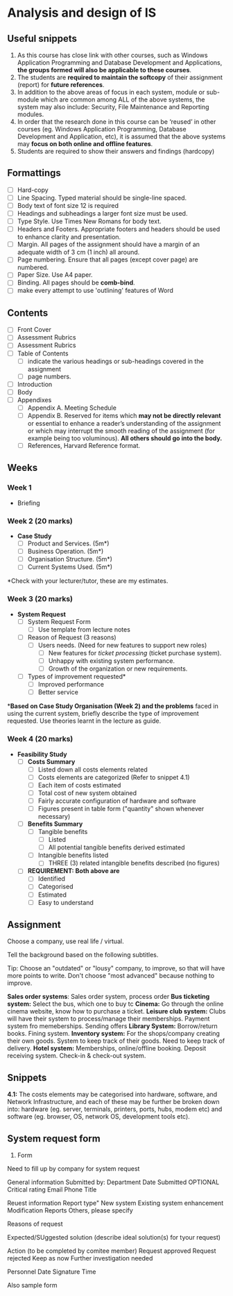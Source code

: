 # Analysis and design of IS

## Useful snippets

1. As this course has close link with other courses, such as Windows Application Programming and Database Development and Applications, **the groups formed will also be applicable to these courses**.
2. The students are **required to maintain the softcopy** of their assignment (report) for **future references**.
3. In addition to the above areas of focus in each system, module or sub-module which are common among ALL of the above systems, the system may also include: Security, File Maintenance and Reporting modules.
4. In order that the research done in this course can be ‘reused’ in other courses (eg. Windows Application Programming, Database Development and Application, etc), it is assumed that the above systems may **focus on both online and offline features**.
5. Students are required to show their answers and findings (hardcopy)

## Formattings

- [ ] Hard-copy
- [ ] Line Spacing. Typed material should be single-line spaced.
- [ ] Body text of font size 12 is required
- [ ] Headings and subheadings a larger font size must be used.
- [ ] Type Style. Use Times New Romans for body text.
- [ ] Headers and Footers. Appropriate footers and headers should be used to enhance clarity and presentation.
- [ ] Margin. All pages of the assignment should have a margin of an adequate width of 3 cm (1 inch) all around.
- [ ] Page numbering. Ensure that all pages (except cover page) are numbered.
- [ ] Paper Size. Use A4 paper.
- [ ] Binding. All pages should be **comb-bind**.
- [ ] make every attempt to use 'outlining' features of Word

## Contents

- [ ] Front Cover
- [ ] Assessment Rubrics
- [ ] Assessment Rubrics
- [ ] Table of Contents
  - [ ] indicate the various headings or sub-headings covered in the assignment
  - [ ] page numbers.
- [ ] Introduction
- [ ] Body
- [ ] Appendixes
  - [ ] Appendix A. Meeting Schedule
  - [ ] Appendix B. Reserved for items which **may not be directly relevant** or essential to enhance a reader’s understanding of the assignment or which may interrupt the smooth reading of the assignment (for example being too voluminous). **All others should go into the body.**
  - [ ] References, Harvard Reference format.

## Weeks

### Week 1

- Briefing

### Week 2 (20 marks)

- **Case Study**
  - [ ] Product and Services. (5m*)
  - [ ] Business Operation. (5m*)
  - [ ] Organisation Structure. (5m*)
  - [ ] Current Systems Used. (5m*)

*Check with your lecturer/tutor, these are my estimates.

### Week 3 (20 marks)

- **System Request**
  - [ ] System Request Form
    - [ ] Use template from lecture notes
  - [ ] Reason of Request (3 reasons)
    - [ ] Users needs. (Need for new features to support new roles)
      - [ ] New features for *ticket processing* (ticket purchase system).
      - [ ] Unhappy with existing system performance.
      - [ ] Growth of the organization or new requirements.
  - [ ] Types of improvement requested*
    - [ ] Improved performance
    - [ ] Better service

***Based on Case Study Organisation (Week 2) and the problems** faced in using the current system, briefly describe the type of improvement requested. Use theories learnt in the lecture as guide.

### Week 4 (20 marks)

- **Feasibility Study**
  - [ ] **Costs Summary**
    - [ ] Listed down all costs elements related
    - [ ] Costs elements are categorized (Refer to snippet 4.1)
    - [ ] Each item of costs estimated
    - [ ] Total cost of new system obtained
    - [ ] Fairly accurate configuration of hardware and software
    - [ ] Figures present in table form ("quantity" shown whenever necessary)
  - [ ] **Benefits Summary**
    - [ ] Tangible benefits
      - [ ] Listed
      - [ ] All potential tangible benefits derived estimated
    - [ ] Intangible benefits listed
      - [ ] THREE (3) related intangible benefits described (no figures)
  - [ ] **REQUIREMENT: Both above are**
    - [ ] Identified
    - [ ] Categorised
    - [ ] Estimated
    - [ ] Easy to understand

## Assignment

Choose a company, use real life / virtual.

Tell the background based on the following subtitles.

Tip: Choose an "outdated" or "lousy" company, to improve, so that will have more points to write. Don't choose "most advanced" because nothing to improve.

**Sales order systems**: Sales order system, process order
**Bus ticketing system:** Select the bus, which one to buy tc
**Cinema:** Go through the online cinema website, know how to purchase a ticket.
**Leisure club system:** Clubs will have their system to process/manage their memberships. Payment system fro memeberships. Sending offers
**Library System:** Borrow/return books. Fining system.
**Inventory system:** For the shops/company creating their own goods. System to keep track of their goods. Need to keep track of delivery. 
**Hotel system:** Memberships, online/offline booking. Deposit receiving system. Check-in & check-out system.

## Snippets

**4.1:** The costs elements may be categorised into hardware, software, and Network Infrastructure, and each of these may be further be broken down into: hardware (eg. server, terminals, printers, ports, hubs, modem etc) and software (eg. browser, OS, network OS, development tools etc).

## System request form

1. Form

Need to fill up by company for system request

General information
Submitted by:
Department
Date Submitted
OPTIONAL
Critical rating
Email
Phone
Title

Reuest information
Report type"
New system
Existing system enhancement
Modification
Reports
Others, please specify

Reasons of request

Expected/SUggested solution (describe ideal solution(s) for tyour request)

Action (to be completed by comitee member)
Request approved
Request rejected
Keep as now
Further investigation needed

Personnel
 Date
Signature
Time

Also sample form